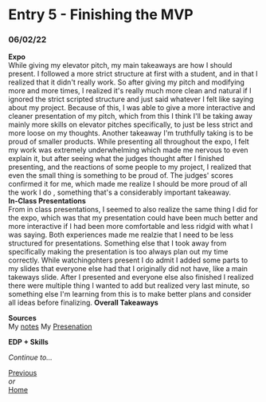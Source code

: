# Entry 5 - Finishing the MVP
### 06/02/22

**Expo** <br>
While giving my elevator pitch, my main takeaways are how I should present. I followed a more strict structure at first with a student, and in that I realized that it didn't really work. So after giving my pitch and modifying more and more times, I realized it's really much more clean and natural if I ignored the strict scripted structure and just said whatever I felt like saying about my project. Because of this, I was able to give a more interactive and cleaner presentation of my pitch, which from this I think I'll be taking away mainly more skills on elevator pitches specifically, to just be less strict and more loose on my thoughts. Another takeaway I'm truthfully taking is to be proud of smaller products. While presenting all throughout the expo, I felt my work was extremely underwhelming which made me nervous to even explain it, but after seeing what the judges thought after I finished presenting, and the reactions of some people to my project, I realized that even the small thing is something to be proud of. The judges' scores confirmed it for me, which made me realize I should be more proud of all the work I do , something that's a considerably important takeaway. <br>
**In-Class Presentations** <br>
From in class presentations, I seemed to also realize the same thing I did for the expo, which was that my presentation could have been much better and more interactive if I had been more comfortable and less ridgid with what I was saying. Both experiences made me realzie that I need to be less structured for presentations. Something else that I took away from specifically making the presentation is too always plan out my time correctly. While watchingohters present I do admit I added some parts to my slides that everyone else had that I originally did not have, like a main takeways slide. After I presented and everyone else also finished I realized there were multiple thing I wanted to add but realized very last minute, so something else I'm learning from this is to make better plans and consider all ideas before finalizing.
**Overall Takeaways** <br>

**Sources** <br>
My [notes](https://docs.google.com/document/d/1ysQ1bHoPscjpWNcmhv45FULy5DyMCF_7_O8T3K6cfag/edit)
My [Presenation](https://docs.google.com/presentation/d/1T_dgVq_rFW6QA1h2_MVlgsfxLJv0uY4Mfa60D8lHIU8/edit#slide=id.p) <br>

**EDP + Skills** <br>

*Continue to...* 

[Previous](entry05.md) <br>
*or* <br>
[Home](README.md)
